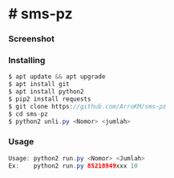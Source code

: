 <h1># sms-pz</h1>

<h3>Screenshot</h3>



<h3>Installing</h3>

```java
$ apt update && apt upgrade
$ apt install git
$ apt install python2
$ pip2 install requests
$ git clone https://github.com/ArroKM/sms-pz
$ cd sms-pz
$ python2 unli.py <Nomor> <jumlah>
```

<h3>Usage</h3>

```java
Usage: python2 run.py <Nomor> <Jumlah>
Ex:    python2 run.py 85218949xxx 10
```
